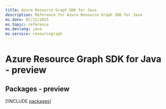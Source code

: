 ```yaml
---
title: Azure Resource Graph SDK for Java
description: Reference for Azure Resource Graph SDK for Java
ms.date: 07/11/2025
ms.topic: reference
ms.devlang: java
ms.service: resourcegraph
---
```

# Azure Resource Graph SDK for Java - preview
## Packages - preview
[!INCLUDE [packages](resource-graph-index.md)]